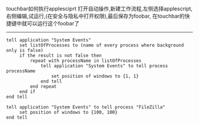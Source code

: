 touchbar如何执行applesciprt
打开自动操作,新建工作流程,左侧选择applescript,右侧编辑,试运行,(在安全与隐私中打开权限),最后保存为foobar, 在touchbar的快捷键中就可以运行这个foobar了

---

```
tell application "System Events"
     set listOfProcesses to (name of every process where background only is false)
     if the result is not false then
         repeat with processName in listOfProcesses
             tell application "System Events" to tell process processName
                 set position of windows to {1, 1}
             end tell
         end repeat
     end if
end tell
```

```
tell application "System Events" to tell process "FileZilla"
     set position of windows to {100, 100}
end tell
```

